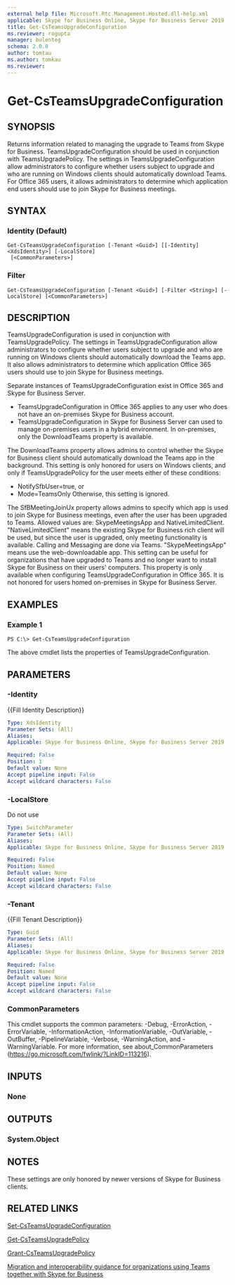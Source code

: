 ```yaml
---
external help file: Microsoft.Rtc.Management.Hosted.dll-help.xml
applicable: Skype for Business Online, Skype for Business Server 2019
title: Get-CsTeamsUpgradeConfiguration
ms.reviewer: rogupta
manager: bulenteg
schema: 2.0.0
author: tomtau
ms.author: tomkau
ms.reviewer:
---
```


# Get-CsTeamsUpgradeConfiguration

## SYNOPSIS
Returns information related to managing the upgrade to Teams from Skype for Business. TeamsUpgradeConfiguration should be used in conjunction with TeamsUpgradePolicy. The settings in TeamsUpgradeConfiguration allow administrators to configure whether users subject to upgrade and who are running on Windows clients should automatically download Teams. For Office 365 users, it allows administrators to determine which application end users should use to join Skype for Business meetings.

## SYNTAX

### Identity (Default)
```
Get-CsTeamsUpgradeConfiguration [-Tenant <Guid>] [[-Identity] <XdsIdentity>] [-LocalStore]
 [<CommonParameters>]
```

### Filter
```
Get-CsTeamsUpgradeConfiguration [-Tenant <Guid>] [-Filter <String>] [-LocalStore] [<CommonParameters>]
```

## DESCRIPTION
TeamsUpgradeConfiguration is used in conjunction with TeamsUpgradePolicy. The settings in TeamsUpgradeConfiguration allow administrators to configure whether users subject to upgrade and who are running on Windows clients should automatically download the Teams app. It also allows administrators to determine which application Office 365 users should use to join Skype for Business meetings.

Separate instances of TeamsUpgradeConfiguration exist in Office 365 and Skype for Business Server. 
 - TeamsUpgradeConfiguration in Office 365 applies to any user who does not have an on-premises Skype for Business account.
 - TeamsUpgradeConfiguration in Skype for Business Server can used to manage on-premises users in a hybrid environment. In on-premises, only the DownloadTeams property is available.

The DownloadTeams property allows admins to control whether the Skype for Business client should automatically download the Teams app in the background. This setting is only honored for users on Windows clients, and only if TeamsUpgradePolicy for the user meets either of these conditions: 
 - NotifySfbUser=true, or 
 - Mode=TeamsOnly
 Otherwise, this setting is ignored. 

The SfBMeetingJoinUx property allows admins to specify which app is used to join Skype for Business meetings, even after the user has been upgraded to Teams. Allowed values are: SkypeMeetingsApp and NativeLimitedClient.   "NativeLimitedClient"  means the existing Skype for Business rich client will be used, but since the user is upgraded, only meeting functionality is available. Calling and Messaging are done via Teams.  "SkypeMeetingsApp" means use the web-downloadable app. This setting can be useful for organizations that have upgraded to Teams and no longer want to install Skype for Business on their users' computers. This property is only available when configuring TeamsUpgradeConfiguration in Office 365. It is not honored for users homed on-premises in Skype for Business Server.


## EXAMPLES

### Example 1
```
PS C:\> Get-CsTeamsUpgradeConfiguration
```

The above cmdlet lists the properties of TeamsUpgradeConfiguration.

## PARAMETERS


### -Identity
{{Fill Identity Description}}

```yaml
Type: XdsIdentity
Parameter Sets: (All)
Aliases: 
Applicable: Skype for Business Online, Skype for Business Server 2019

Required: False
Position: 1
Default value: None
Accept pipeline input: False
Accept wildcard characters: False
```

### -LocalStore
Do not use

```yaml
Type: SwitchParameter
Parameter Sets: (All)
Aliases: 
Applicable: Skype for Business Online, Skype for Business Server 2019

Required: False
Position: Named
Default value: None
Accept pipeline input: False
Accept wildcard characters: False
```

### -Tenant
{{Fill Tenant Description}}

```yaml
Type: Guid
Parameter Sets: (All)
Aliases: 
Applicable: Skype for Business Online, Skype for Business Server 2019

Required: False
Position: Named
Default value: None
Accept pipeline input: False
Accept wildcard characters: False
```

### CommonParameters
This cmdlet supports the common parameters: -Debug, -ErrorAction, -ErrorVariable, -InformationAction, -InformationVariable, -OutVariable, -OutBuffer, -PipelineVariable, -Verbose, -WarningAction, and -WarningVariable.
For more information, see about_CommonParameters (https://go.microsoft.com/fwlink/?LinkID=113216).

## INPUTS

### None
## OUTPUTS

### System.Object
## NOTES
These settings are only honored by newer versions of Skype for Business clients.

## RELATED LINKS

[Set-CsTeamsUpgradeConfiguration](Set-CsTeamsUpgradeConfiguration.md)

[Get-CsTeamsUpgradePolicy](Get-CsTeamsUpgradePolicy.md)

[Grant-CsTeamsUpgradePolicy](Grant-CsTeamsUpgradePolicy.md)

[Migration and interoperability guidance for organizations using Teams together with Skype for Business](https://docs.microsoft.com/MicrosoftTeams/migration-interop-guidance-for-teams-with-skype)
